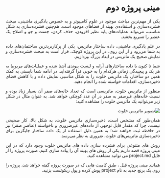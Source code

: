 <div dir='rtl' align="justify">
  
# مینی پروژه  دوم
یکی از مهم‌ترین مباحث موجود در علوم کامپیوتر و به خصوص یادگیری ماشینی، مبحث فشرده‌سازی و استفاده‌ی بهینه از فضاهای موجود است. هم‌چنین فشرده‌سازی به شکل مناسب، می‌تواند عملیات‌های پایه نظیر افزودن، حذف کردن، جست و جو و اصلاح یک عنصر را تسریع بخشد.

در علم یادگیری ماشینی، داده ساختار ماتریس، یکی از پرکاربردترین ساختمان‌‌های داده به شما می‌رود و از این روی، در این پروژه کوچک، قرار است به مبحث فشرده‌سازی و نمایش صحیح یک ماتریس در ابعاد بزرگ بپردازیم.

شما تا کنون با داده‌ ساختار‌های آرایه و لیست پیوندی آشنا شده و عملیات‌های مربوط به هر یک و پیچیدگی زمانی هرکدام را به خوبی فرا گرفته‌اید. در ادامه شما بایستی به کمک همین دو ساختار، یک ماتریس خلوت را به شکل مناسبی نمایش داده و با کاهش فضای ذخیره‌سازی، اقدامات خواسته شده را انجام دهید.

منظور از ماتریس خلوت، ماتریسی است که تعداد خانه‌های صفر آن بسیار زیاد بوده و نسبت خانه‌های غیرصفر به صفر در آن عدد کوچکی خواهد شد. به عنوان مثال در شکل زیر می‌توانید یک ماتریس خلوت را مشاهده کنید:

 ![تصویر ماتریس خلوت](https://s21.picofile.com/file/8442225434/matrix1.PNG) 
  
 

همان‌طور که مشخص است، ذخیره‌سازی ماتریس خلوت، به شکل بالا، کار صحیحی نیست، چرا که مقدار قابل توجهی از داده‌های غیرضروری و ناخواسته (عناصر صفر) نیز در حافظه ثبت خواهند شد؛ به همین دلیل استفاده از یک داده ساختار جایگزین برای ذخیره‌سازی ماتریس‌های خلوت، ضروری به نظر می‌رسد.
  
  روش های متنوعی برای فشرده سازی داده های ماتریس خلوت وجود دارد که در این مینی پروژه قصد داریم یکی از روش های بهینه آن را پیاده سازی کنیم.
صورت پروژه را از فایل project.md می توانید مشاهده کنید.

همانند مینی پروژه قبل ، طبق کامیت هایی که در صورت پروژه گفته خواهد شد، پروژه را روی یک برنچ جدید به نام project پوش کرده و پول ریکوئست بزنید.

</div>

